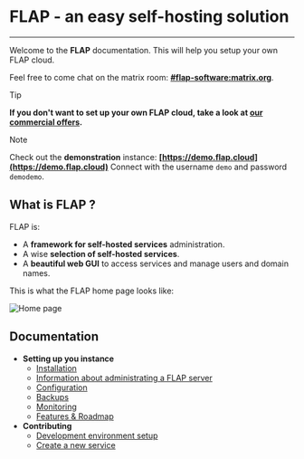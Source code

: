 # FLAP - an easy self-hosting solution

---

Welcome to the **FLAP** documentation. This will help you setup your own FLAP cloud.

Feel free to come chat on the matrix room: **[#flap-software:matrix.org](https://app.element.io/#/room/#flap-software:matrix.org)**.

> [!TIP]
> **If you don't want to set up your own FLAP cloud, take a look at [our commercial offers](https://www.flap.cloud).**

> [!NOTE]
> Check out the **demonstration** instance: **[https://demo.flap.cloud](https://demo.flap.cloud)**
> Connect with the username `demo` and password `demodemo`.

## What is FLAP ?

FLAP is:

- A **framework for self-hosted services** administration.
- A wise **selection of self-hosted services**.
- A **beautiful web GUI** to access services and manage users and domain names.

This is what the FLAP home page looks like:

![Home page](https://gitlab.com/flap-box/home/raw/master/screenshots/home.png)

## Documentation

- **Setting up you instance**
  - [Installation](install.md)
  - [Information about administrating a FLAP server](administration.md)
  - [Configuration](environment_variables.md)
  - [Backups](backup.md)
  - [Monitoring](monitoring.md)
  - [Features & Roadmap](features.md)
- **Contributing**
  - [Development environment setup](contributing.md)
  - [Create a new service](create_new_service.md)
